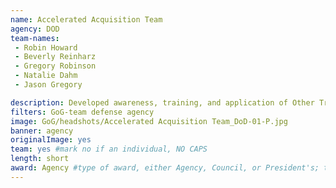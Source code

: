 ```yaml
---
name: Accelerated Acquisition Team
agency: DOD
team-names:
 - Robin Howard
 - Beverly Reinharz
 - Gregory Robinson
 - Natalie Dahm
 - Jason Gregory

description: Developed awareness, training, and application of Other Transaction Authorities tools to quickly provide material solutions to warfighters. Their work led to a 60% reduction in documentation and a six month reduction in delivering wargaming capability.
filters: GoG-team defense agency
image: GoG/headshots/Accelerated Acquisition Team_DoD-01-P.jpg
banner: agency
originalImage: yes
team: yes #mark no if an individual, NO CAPS
length: short
award: Agency #type of award, either Agency, Council, or President's; this is case sensitive so make sure to match the options listed exactly. This section generates the format of the card
---
```

